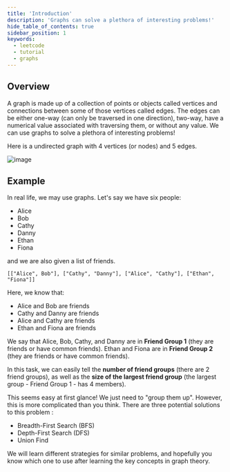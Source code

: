 ```yaml
---
title: 'Introduction'
description: 'Graphs can solve a plethora of interesting problems!'
hide_table_of_contents: true
sidebar_position: 1
keywords:
  - leetcode
  - tutorial
  - graphs
---
```


<TutorialAuthors names="@heiheihang, @wingkwong"/>

## Overview

A graph is made up of a collection of points or objects called vertices and connections between some of those vertices called edges. The edges can be either one-way (can only be traversed in one direction), two-way, have a numerical value associated with traversing them, or without any value. We can use graphs to solve a plethora of interesting problems!

Here is a undirected graph with 4 vertices (or nodes) and 5 edges. 

![image](https://assets.leetcode.com/uploads/2020/10/21/bi2.jpg)

## Example

In real life, we may use graphs. Let's say we have six people:

* Alice
* Bob
* Cathy
* Danny
* Ethan
* Fiona

and we are also given a list of friends.

```
[["Alice", Bob"], ["Cathy", "Danny"], ["Alice", "Cathy"], ["Ethan", "Fiona"]]
```

Here, we know that:

* Alice and Bob are friends
* Cathy and Danny are friends
* Alice and Cathy are friends
* Ethan and Fiona are friends

We say that Alice, Bob, Cathy, and Danny are in **Friend Group 1** (they are friends or have common friends). Ethan and Fiona are in **Friend Group 2** (they are friends or have common friends).

In this task, we can easily tell the **number of friend groups** (there are 2 friend groups), as well as the **size of the largest friend group** (the largest group - Friend Group 1 - has 4 members).

This seems easy at first glance! We just need to "group them up". However, this is more complicated than you think. There are three potential solutions to this problem :

* Breadth-First Search (BFS)
* Depth-First Search (DFS)
* Union Find

We will learn different strategies for similar problems, and hopefully you know which one to use after learning the key concepts in graph theory.
